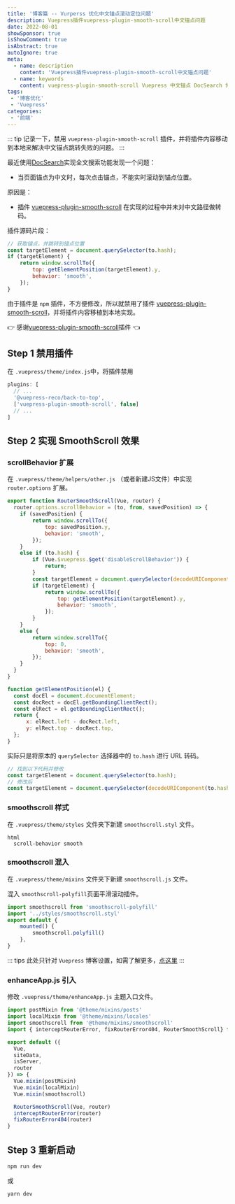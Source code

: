 ```yaml
---
title: '博客篇 -- Vurperss 优化中文锚点滚动定位问题'
description: Vuepress插件vuepress-plugin-smooth-scroll中文锚点问题
date: 2022-08-01
showSponsor: true
isShowComment: true
isAbstract: true
autoIgnore: true
meta:
  - name: description
    content: 'Vuepress插件vuepress-plugin-smooth-scroll中文锚点问题'
  - name: keywords
    content: vuepress-plugin-smooth-scroll Vuepress 中文锚点 DocSearch 博客插件
tags:
 - '博客优化'
 - 'Vuepress'
categories: 
 - '前端'
---
```


::: tip
记录一下，禁用 `vuepress-plugin-smooth-scroll` 插件，并将插件内容移动到本地来解决中文锚点跳转失败的问题。
:::

<!-- more -->

最近使用[DocSearch](https://github.com/algolia/docsearch)实现全文搜索功能发现一个问题：

- 当页面锚点为中文时，每次点击锚点，不能实时滚动到锚点位置。

原因是：

- 插件 [vuepress-plugin-smooth-scroll](https://www.npmjs.com/package/vuepress-plugin-smooth-scroll) 在实现的过程中并未对中文路径做转码。

插件源码片段：

```js
// 获取锚点，并跳转到锚点位置
const targetElement = document.querySelector(to.hash);
if (targetElement) {
    return window.scrollTo({
        top: getElementPosition(targetElement).y,
        behavior: 'smooth',
    });
}
```

由于插件是 `npm` 插件，不方便修改，所以就禁用了插件 [vuepress-plugin-smooth-scroll](https://www.npmjs.com/package/vuepress-plugin-smooth-scroll)，并将插件内容移植到本地实现。

:point_right: 感谢[vuepress-plugin-smooth-scroll](https://www.npmjs.com/package/vuepress-plugin-smooth-scroll)插件 :point_left:

## Step 1 禁用插件

在 `.vuepress/theme/index.js`中，将插件禁用
```js {4}
plugins: [
  // ...
  '@vuepress-reco/back-to-top',
  ['vuepress-plugin-smooth-scroll', false]
  // ...
]
```

## Step 2 实现 SmoothScroll 效果

### scrollBehavior 扩展

在 `.vuepress/theme/helpers/other.js` （或者新建JS文件）中实现 `router.options` 扩展。

```js {13}
export function RouterSmoothScroll(Vue, router) {
  router.options.scrollBehavior = (to, from, savedPosition) => {
    if (savedPosition) {
        return window.scrollTo({
            top: savedPosition.y,
            behavior: 'smooth',
        });
    }
    else if (to.hash) {
        if (Vue.$vuepress.$get('disableScrollBehavior')) {
            return;
        }
        const targetElement = document.querySelector(decodeURIComponent(to.hash));
        if (targetElement) {
            return window.scrollTo({
                top: getElementPosition(targetElement).y,
                behavior: 'smooth',
            });
        }
    }
    else {
        return window.scrollTo({
            top: 0,
            behavior: 'smooth',
        });
    }
  }
}

function getElementPosition(el) {
  const docEl = document.documentElement;
  const docRect = docEl.getBoundingClientRect();
  const elRect = el.getBoundingClientRect();
  return {
      x: elRect.left - docRect.left,
      y: elRect.top - docRect.top,
  };
}
```
实际只是将原本的 `querySelector` 选择器中的 `to.hash` 进行 URL 转码。

```js
// 找到以下代码并修改
const targetElement = document.querySelector(to.hash);
// 修改后
const targetElement = document.querySelector(decodeURIComponent(to.hash));
```

### smoothscroll 样式

在 `.vuepress/theme/styles` 文件夹下新建 `smoothscroll.styl` 文件。

```styl
html
  scroll-behavior smooth
```

### smoothscroll 混入

在 `.vuepress/theme/mixins` 文件夹下新建 `smoothscroll.js` 文件。

混入 `smoothscroll-polyfill`页面平滑滚动插件。
```js
import smoothscroll from 'smoothscroll-polyfill'
import '../styles/smoothscroll.styl'
export default {
    mounted() {
        smoothscroll.polyfill()
    },
}
```

::: tips
此处只针对 `Vuepress` 博客设置，如需了解更多，[点这里](https://blog.csdn.net/weixin_39888214/article/details/113567020)
:::

### enhanceApp.js 引入

修改 `.vuepress/theme/enhanceApp.js` 主题入口文件。

```js {3,4,14,16}
import postMixin from '@theme/mixins/posts'
import localMixin from '@theme/mixins/locales'
import smoothscroll from '@theme/mixins/smoothscroll'
import { interceptRouterError, fixRouterError404, RouterSmoothScroll} from '@theme/helpers/other'

export default ({
  Vue,
  siteData,
  isServer,
  router
}) => {
  Vue.mixin(postMixin)
  Vue.mixin(localMixin)
  Vue.mixin(smoothscroll)

  RouterSmoothScroll(Vue, router)
  interceptRouterError(router)
  fixRouterError404(router)
}
```

## Step 3 重新启动

```sh
npm run dev
```
或

```sh
yarn dev
```

